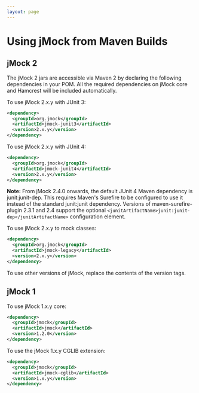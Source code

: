 ```yaml
---
layout: page
---
```

Using jMock from Maven Builds
=============================

jMock 2
-------

The jMock 2 jars are accessible via Maven 2 by declaring the following dependencies in your POM. All the required dependencies on jMock core and Hamcrest will be included automatically.

To use jMock <span class="Version 2">2.x.y</span> with JUnit 3:

``` XML
<dependency>
  <groupId>org.jmock</groupId>
  <artifactId>jmock-junit3</artifactId>
  <version>2.x.y</version>
</dependency>
```

To use jMock <span class="Version 2">2.x.y</span> with JUnit 4:

``` XML
<dependency>
  <groupId>org.jmock</groupId>
  <artifactId>jmock-junit4</artifactId>
  <version>2.x.y</version>
</dependency>
```

**Note:** From jMock 2.4.0 onwards, the default JUnit 4 Maven dependency is junit:junit-dep. This requires Maven's Surefire to be configured to use it instead of the standard junit:junit dependency. Versions of maven-surefire-plugin 2.3.1 and 2.4 support the optional `<junitArtifactName>junit:junit-dep</junitArtifactName>` configuration element.

To use jMock <span class="Version 2">2.x.y</span> to mock classes:

``` XML
<dependency>
  <groupId>org.jmock</groupId>
  <artifactId>jmock-legacy</artifactId>
  <version>2.x.y</version>
</dependency>
```

To use other versions of jMock, replace the contents of the version tags.

jMock 1
-------

To use jMock <span class="Version 1">1.x.y</span> core:

``` XML
<dependency>
  <groupId>jmock</groupId>
  <artifactId>jmock</artifactId>
  <version>1.2.0</version>
</dependency>
```

To use the jMock <span class="Version 1">1.x.y</span> CGLIB extension:

``` XML
<dependency>
  <groupId>jmock</groupId>
  <artifactId>jmock-cglib</artifactId>
  <version>1.x.y</version>
</dependency>
```
